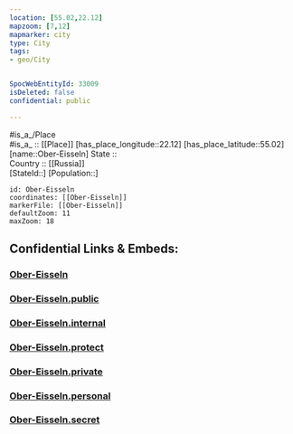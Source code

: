 ```yaml
---
location: [55.02,22.12] 
mapzoom: [7,12] 
mapmarker: city 
type: City
tags:
- geo/City


SpocWebEntityId: 33009
isDeleted: false
confidential: public

---
```

#is_a_/Place  
#is_a_ :: [[Place]] 
[has_place_longitude::22.12] 
[has_place_latitude::55.02] 
[name::Ober-Eisseln] 
State ::  
Country :: [[Russia]]  
[StateId::] 
[Population::] 



```leaflet
id: Ober-Eisseln
coordinates: [[Ober-Eisseln]] 
markerFile: [[Ober-Eisseln]] 
defaultZoom: 11 
maxZoom: 18
```


## Confidential Links & Embeds: 

### [Ober-Eisseln](/_Standards/Earth/Continent/Europe/Europe~East/Russia/Russia~NorthWest/Kaliningrad~Oblast/City/Ober-Eisseln.md) 

### [Ober-Eisseln.public](/_public/Earth/Continent/Europe/Europe~East/Russia/Russia~NorthWest/Kaliningrad~Oblast/City/Ober-Eisseln.public.md) 

### [Ober-Eisseln.internal](/_internal/Earth/Continent/Europe/Europe~East/Russia/Russia~NorthWest/Kaliningrad~Oblast/City/Ober-Eisseln.internal.md) 

### [Ober-Eisseln.protect](/_protect/Earth/Continent/Europe/Europe~East/Russia/Russia~NorthWest/Kaliningrad~Oblast/City/Ober-Eisseln.protect.md) 

### [Ober-Eisseln.private](/_private/Earth/Continent/Europe/Europe~East/Russia/Russia~NorthWest/Kaliningrad~Oblast/City/Ober-Eisseln.private.md) 

### [Ober-Eisseln.personal](/_personal/Earth/Continent/Europe/Europe~East/Russia/Russia~NorthWest/Kaliningrad~Oblast/City/Ober-Eisseln.personal.md) 

### [Ober-Eisseln.secret](/_secret/Earth/Continent/Europe/Europe~East/Russia/Russia~NorthWest/Kaliningrad~Oblast/City/Ober-Eisseln.secret.md)

